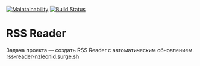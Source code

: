 [![Maintainability](https://api.codeclimate.com/v1/badges/50cb82efd1609eb88098/maintainability)](https://codeclimate.com/github/nzleonid/RSS-Reader/maintainability)
[![Build Status](https://travis-ci.org/nzleonid/RSS-Reader.svg?branch=master)](https://travis-ci.org/nzleonid/RSS-Reader)
# RSS Reader
Задача проекта — создать RSS Reader с автоматическим обновлением.
[rss-reader-nzleonid.surge.sh](http://rss-reader-nzleonid.surge.sh/)
